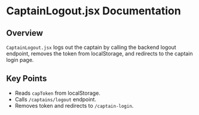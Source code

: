 # CaptainLogout.jsx Documentation

## Overview
`CaptainLogout.jsx` logs out the captain by calling the backend logout endpoint, removes the token from localStorage, and redirects to the captain login page.

## Key Points
- Reads `capToken` from localStorage.
- Calls `/captains/logout` endpoint.
- Removes token and redirects to `/captain-login`.
